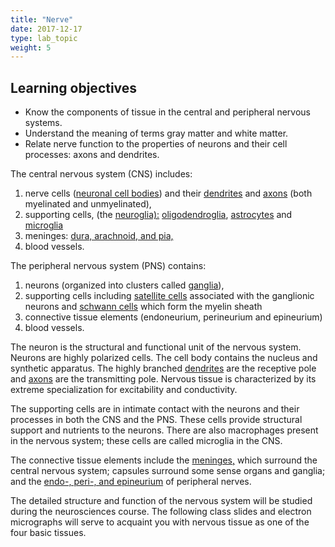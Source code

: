 ```yaml
---
title: "Nerve"
date: 2017-12-17
type: lab_topic
weight: 5
---
```

<div class="entrybody">
<h2>Learning objectives</h2>
<ul>
<li>Know the components of tissue in the central and peripheral nervous systems.</li>
<li>Understand the meaning of terms gray matter and white matter.</li>
<li>Relate nerve function to the properties of neurons and their cell processes:  axons and dendrites.  </li>
</ul>
<p>The central nervous system (CNS) includes:</p>
<ol>
<li>nerve cells (<u>neuronal cell bodies</u>) and their <u>dendrites</u> and <u>axons</u> (both myelinated and unmyelinated),</li>
<li>supporting cells, (the <u>neuroglia):</u>  <u>oligodendroglia</u>, <u>astrocytes</u> and <u>microglia</u></li>
<li>meninges: <u>dura, arachnoid, and pia,</u></li>
<li>blood vessels.</li>
</ol>

<p>The peripheral nervous system (PNS) contains:</p>
<ol>
<li>neurons (organized into clusters called <u>ganglia</u>),  </li>
<li>supporting cells including <u>satellite cells</u> associated with the ganglionic neurons and <u>schwann cells</u> which form the myelin sheath</li>
<li>connective tissue elements (endoneurium, perineurium and epineurium)</li>
<li>blood vessels.</li>
</ol>



<p>The neuron is the structural and functional unit of the nervous system.  Neurons are highly polarized cells.  The cell body contains the nucleus and synthetic apparatus.  The highly branched <u>dendrites</u> are the receptive pole and <u>axons</u> are the transmitting pole. Nervous tissue is characterized by its extreme specialization for excitability and conductivity.</p>

<p>The supporting cells are in intimate contact with the neurons and their processes in both the <span class="caps">CNS </span>and the <span class="caps">PNS. </span> These cells provide structural support and nutrients to the neurons. There are also macrophages present in the nervous system; these cells are called microglia in the <span class="caps">CNS. </span></p>

<p>The connective tissue elements include the <u>meninges,</u> which surround the central nervous system; capsules surround some sense organs and ganglia; and the <u>endo-, peri-, and epineurium</u> of peripheral nerves.</p>

<p>The detailed structure and function of the nervous system will be studied during the neurosciences course.  The following class slides and electron micrographs will serve to acquaint you with nervous tissue as one of the four basic tissues.  </p>
</div>
